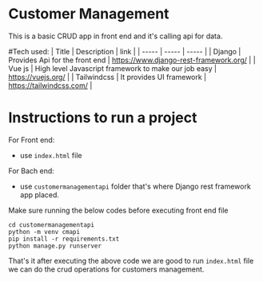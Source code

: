 # Customer Management
This is a basic CRUD app in front end and it's calling api for data.

#Tech used:
| Title | Description | link |
| ----- | ----- | ----- |
| Django | Provides Api for the front end | https://www.django-rest-framework.org/ |
| Vue js | High level Javascript framework to make our job easy | https://vuejs.org/ |
| Tailwindcss | It provides UI framework | https://tailwindcss.com/ |

# Instructions to run a project
For Front end:
- use `index.html` file

For Bach end:
- use `customermanagementapi` folder that's where Django rest framework app placed.

Make sure running the below codes before executing front end file

```
cd customermanagementapi
python -m venv cmapi
pip install -r requirements.txt
python manage.py runserver
```
That's it after executing the above code we are good to run `index.html` file we can do the crud operations for customers management.
